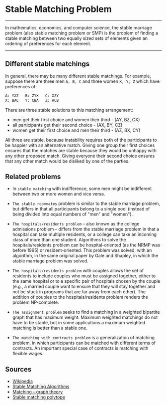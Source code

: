 # Stable Matching Problem

---

In mathematics, economics, and computer science, the stable marriage problem (also stable matching problem or SMP) is the problem of finding a stable matching between two equally sized sets of elements given an ordering of preferences for each element.

---

## Different stable matchings

In general, there may be many different stable matchings. For example, suppose there are three men `A, B, C` and three women `X, Y, Z` which have preferences of:

```cmd
A: YXZ   B: ZYX   C: XZY  
X: BAC   Y: CBA   Z: ACB
```

There are three stable solutions to this matching arrangement:
- men get their first choice and women their third - (AY, BZ, CX)  
- all participants get their second choice - (AX, BY, CZ)   
- women get their first choice and men their third - (AZ, BX, CY)   

All three are stable, because instability requires both of the participants to be happier with an alternative match. Giving one group their first choices ensures that the matches are stable because they would be unhappy with any other proposed match. Giving everyone their second choice ensures that any other match would be disliked by one of the parties.

## Related problems

- In `stable matching` with indifference, some men might be indifferent between two or more women and vice versa.

- `The stable roommates` problem is similar to the stable marriage problem, but differs in that all participants belong to a single pool (instead of being divided into equal numbers of "men" and "women").

- `The hospitals/residents problem` – also known as the college admissions problem – differs from the stable marriage problem in that a hospital can take multiple residents, or a college can take an incoming class of more than one student. Algorithms to solve the hospitals/residents problem can be hospital-oriented (as the NRMP was before 1995) or resident-oriented. This problem was solved, with an algorithm, in the same original paper by Gale and Shapley, in which the stable marriage problem was solved.

- `The hospitals/residents problem` with couples allows the set of residents to include couples who must be assigned together, either to the same hospital or to a specific pair of hospitals chosen by the couple (e.g., a married couple want to ensure that they will stay together and not be stuck in programs that are far away from each other). The addition of couples to the hospitals/residents problem renders the problem NP-complete.

- `The assignment problem` seeks to find a matching in a weighted bipartite graph that has maximum weight. Maximum weighted matchings do not have to be stable, but in some applications a maximum weighted matching is better than a stable one.

- `The matching with contracts problem` is a generalization of matching problem, in which participants can be matched with different terms of contracts. An important special case of contracts is matching with flexible wages.

## Sources

- [Wikipedia](https://en.wikipedia.org/wiki/Stable_marriage_problem)
- [Stable Matching Algorithms](http://www.dcs.gla.ac.uk/research/algorithms/stable/)
- [Matching - graph theory](https://en.wikipedia.org/wiki/Matching_(graph_theory))
- [Stable matching polytope](https://en.wikipedia.org/wiki/Stable_matching_polytope)
